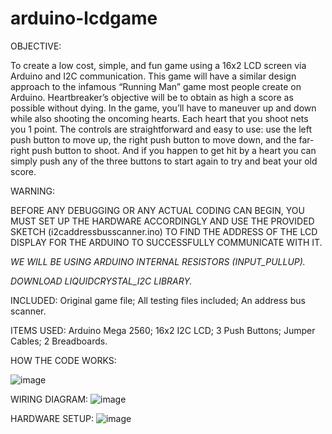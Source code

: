 # arduino-lcdgame

OBJECTIVE:

To create a low cost, simple, and fun game using a 16x2 LCD screen via Arduino and I2C communication. This game will have a similar design approach to the infamous “Running Man” game most people create on Arduino. Heartbreaker’s objective will be to obtain as high a score as possible without dying. In the game, you’ll have to maneuver up and down while also shooting the oncoming hearts. Each heart that you shoot nets you 1 point. The controls are straightforward and easy to use: use the left push button to move up, the right push button to move down, and the far-right push button to shoot. And if you happen to get hit by a heart you can simply push any of the three buttons to start again to try and beat your old score.


WARNING:

BEFORE ANY DEBUGGING OR ANY ACTUAL CODING CAN BEGIN, YOU MUST SET UP THE HARDWARE ACCORDINGLY AND USE THE PROVIDED SKETCH (i2caddressbusscanner.ino) TO FIND THE ADDRESS OF THE LCD DISPLAY FOR THE ARDUINO TO SUCCESSFULLY COMMUNICATE WITH IT. 

*WE WILL BE USING ARDUINO INTERNAL RESISTORS (INPUT_PULLUP).*

*DOWNLOAD LIQUIDCRYSTAL_I2C LIBRARY.*





INCLUDED: Original game file; All testing files included; An address bus scanner.




ITEMS USED: Arduino Mega 2560; 16x2 I2C LCD; 3 Push Buttons; Jumper Cables; 2 Breadboards.












HOW THE CODE WORKS:

![image](https://user-images.githubusercontent.com/126040370/221351764-e45a828d-2e87-49e0-9716-cf5ebd457602.png)



WIRING DIAGRAM:
![image](https://user-images.githubusercontent.com/126040370/221606258-a232fb24-c24b-4143-82e1-2d7cec1e2a36.png)

HARDWARE SETUP:
![image](https://user-images.githubusercontent.com/126040370/222473294-4324f467-79e0-4f03-8f34-924985a9cb67.png)
